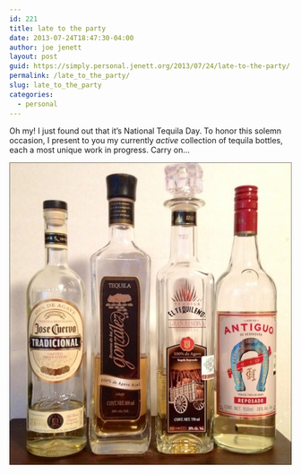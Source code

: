 ```yaml
---
id: 221
title: late to the party
date: 2013-07-24T18:47:30-04:00
author: joe jenett
layout: post
guid: https://simply.personal.jenett.org/2013/07/24/late-to-the-party/
permalink: /late_to_the_party/
slug: late_to_the_party
categories:
  - personal
---
```

Oh my! I just found out that it’s National Tequila Day. To honor this solemn occasion, I present to you my currently _active_ collection of tequila bottles, each a most unique work in progress. Carry on... 

<img src="../images/tequila.jpg" alt="tequila" style="border:none;">